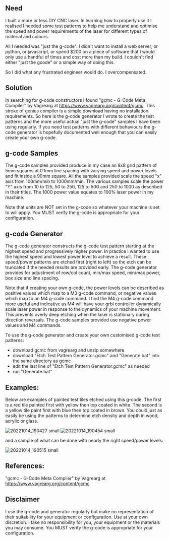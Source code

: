 ## Need

I built a more or less DIY CNC laser. In learning how to properly use it I realised I needed some test patterns to help me understand and optimise the speed and power requirements of the laser for different types of material and colours.

All I needed was "just the g-code". I didn't want to install a web server, or python, or javascript, or spend $200 on a piece of software that I would only use a handful of times and cost more than my build. I couldn't find either "just the gcode" or a simple way of doing this.

So I did what any frustrated engineer would do. I overcompensated.

## Solution

In searching for g-code constructors I found "gcmc - G-Code Meta Compiler" by Vagrearg at https://www.vagrearg.org/content/gcmc. This stroke of genius compiler is a simple download having no installation requirements. So here is the g-code generator I wrote to create the test patterns and the more useful actual "just the  g-code" samples I have been using regularly. If you need test patterns with different behaviours the g-code generator is hopefully documented well enough that you can easily create your own g-code.

## g-code Samples

The g-code samples provided produce in my case an 8x8 grid pattern of 5mm squares at 0.1mm line spacing with varying speed and power levels and fit inside a 90mm square. All the samples provided scale the speed "x" axis from 100mm/min to 1000mm/min. The various samples scale the power "Y" axis from 10 to 125, 50 to 250, 125 to 500 and 250 to 1000 as described in their titles. The 1000 power value equates to 100% laser power in my machine.

Note that units are NOT set in the g-code so whatever your machine is set to will apply. You MUST verify the g-code is appropriate for your configuration.

## g-code Generator

The g-code generator constructs the g-code test pattern starting at the highest speed and progressively higher power. In practice I wanted to use the highest speed and lowest power level to achieve a result. These speed/power patterns are etched first (right to left) so the etch can be truncated if the needed results are provided early. The g-code generator provides for adjustment of row/col count, min/max speed, min/max power, box size and line spacing.

Note that if creating your own g-code, the power levels can be described as positive values which map to a M3 g-code command, or negative values which map to an M4 g-code command. I find the M4 g-code command more useful and indicative as M4 will have your grbl controller dynamically scale laser power in response to the dynamics of your machine movement. This prevents overly deep etching when the laser is stationary during direction reversals. The g-code samples provided use negative power values and M4 commands.

To use the g-code generator and create your own customised g-code test patterns:

* download gcmc from vagrearg and unzip somewhere
* download "Etch Test Pattern Generator.gcmc" and "Generate.bat" into the same directory as gcmc
* edit the last line of "Etch Test Pattern Generator.gcmc" as needed
* run "Generate.bat"

## Examples:

Below are examples of painted test tiles etched using this g-code. The first is a red tile painted first with yellow then top coated in white. The second is a yellow tile paint first with blue then top coated in brown. You could just as easily be using the patterns to determine etch density and depth in wood, acrylic or glass.

![20221014_190427 small](https://user-images.githubusercontent.com/7357540/195807971-7a5dc79e-d842-43bb-8d62-ee8ab9bdc0c2.jpg)
![20221014_190454 small](https://user-images.githubusercontent.com/7357540/195808443-a05204f7-d627-4eea-9ae5-0c49cd9e52c6.jpg)

and a sample of what can be done with nearly the right speed/power levels:

![20221014_190515 small](https://user-images.githubusercontent.com/7357540/195808003-41a7fec6-881b-4220-8b38-f8856e8b330f.jpg)

## References:

"gcmc - G-Code Meta Compiler" by Vagrearg at https://www.vagrearg.org/content/gcmc

## Disclaimer

I use the g-code and generator regularly but make no representation of their suitability for your equipment or configuration. Use at your own discretion. I take no responsibility for you, your equipment or the materials you may consume. You MUST verify the g-code is appropriate for your configuration.

